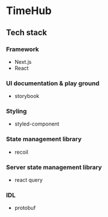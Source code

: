 # TimeHub

## Tech stack
### Framework
- Next.js
- React
### UI documentation & play ground
- storybook
### Styling
- styled-component
### State management library
- recoil
### Server state management library
- react query
### IDL
- protobuf